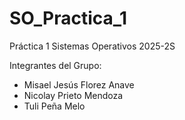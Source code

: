 # SO_Practica_1
Práctica 1 Sistemas Operativos 2025-2S

Integrantes del Grupo:
- Misael Jesús Florez Anave
- Nicolay Prieto Mendoza
- Tuli Peña Melo
